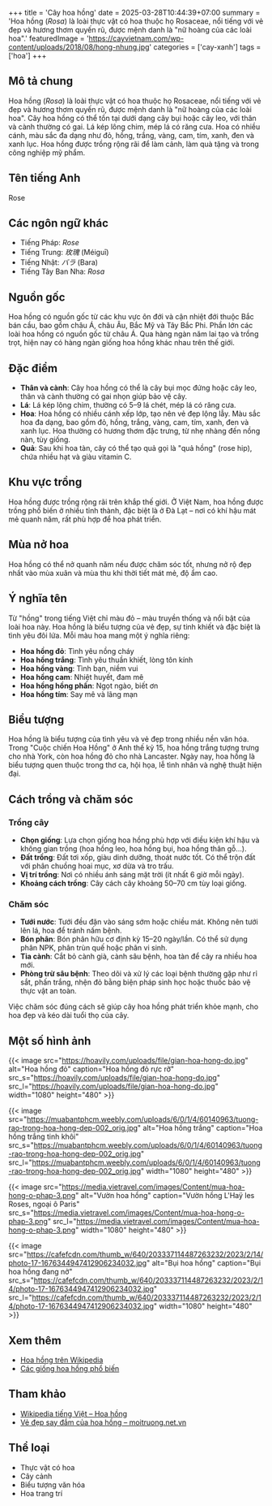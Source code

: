 +++
title = 'Cây hoa hồng'
date = 2025-03-28T10:44:39+07:00
summary = 'Hoa hồng (*Rosa*) là loài thực vật có hoa thuộc họ Rosaceae, nổi tiếng với vẻ đẹp và hương thơm quyến rũ, được mệnh danh là "nữ hoàng của các loài hoa".'
featuredImage = 'https://cayvietnam.com/wp-content/uploads/2018/08/hong-nhung.jpg' 
categories = ['cay-xanh']
tags = ['hoa']
+++

## Mô tả chung

Hoa hồng (*Rosa*) là loài thực vật có hoa thuộc họ Rosaceae, nổi tiếng với vẻ đẹp và hương thơm quyến rũ, được mệnh danh là "nữ hoàng của các loài hoa". Cây hoa hồng có thể tồn tại dưới dạng cây bụi hoặc cây leo, với thân và cành thường có gai. Lá kép lông chim, mép lá có răng cưa. Hoa có nhiều cánh, màu sắc đa dạng như đỏ, hồng, trắng, vàng, cam, tím, xanh, đen và xanh lục. Hoa hồng được trồng rộng rãi để làm cảnh, làm quà tặng và trong công nghiệp mỹ phẩm.

## Tên tiếng Anh

Rose

## Các ngôn ngữ khác

- Tiếng Pháp: *Rose*
- Tiếng Trung: *玫瑰* (Méiguī)
- Tiếng Nhật: *バラ* (Bara)
- Tiếng Tây Ban Nha: *Rosa*

## Nguồn gốc

Hoa hồng có nguồn gốc từ các khu vực ôn đới và cận nhiệt đới thuộc Bắc bán cầu, bao gồm châu Á, châu Âu, Bắc Mỹ và Tây Bắc Phi. Phần lớn các loài hoa hồng có nguồn gốc từ châu Á. Qua hàng ngàn năm lai tạo và trồng trọt, hiện nay có hàng ngàn giống hoa hồng khác nhau trên thế giới.

## Đặc điểm

- **Thân và cành**: Cây hoa hồng có thể là cây bụi mọc đứng hoặc cây leo, thân và cành thường có gai nhọn giúp bảo vệ cây.
- **Lá**: Lá kép lông chim, thường có 5–9 lá chét, mép lá có răng cưa.
- **Hoa**: Hoa hồng có nhiều cánh xếp lớp, tạo nên vẻ đẹp lộng lẫy. Màu sắc hoa đa dạng, bao gồm đỏ, hồng, trắng, vàng, cam, tím, xanh, đen và xanh lục. Hoa thường có hương thơm đặc trưng, từ nhẹ nhàng đến nồng nàn, tùy giống.
- **Quả**: Sau khi hoa tàn, cây có thể tạo quả gọi là "quả hồng" (rose hip), chứa nhiều hạt và giàu vitamin C.

## Khu vực trồng

Hoa hồng được trồng rộng rãi trên khắp thế giới. Ở Việt Nam, hoa hồng được trồng phổ biến ở nhiều tỉnh thành, đặc biệt là ở Đà Lạt – nơi có khí hậu mát mẻ quanh năm, rất phù hợp để hoa phát triển.

## Mùa nở hoa

Hoa hồng có thể nở quanh năm nếu được chăm sóc tốt, nhưng nở rộ đẹp nhất vào mùa xuân và mùa thu khi thời tiết mát mẻ, độ ẩm cao.

## Ý nghĩa tên

Từ "hồng" trong tiếng Việt chỉ màu đỏ – màu truyền thống và nổi bật của loài hoa này. Hoa hồng là biểu tượng của vẻ đẹp, sự tinh khiết và đặc biệt là tình yêu đôi lứa. Mỗi màu hoa mang một ý nghĩa riêng:

- **Hoa hồng đỏ**: Tình yêu nồng cháy
- **Hoa hồng trắng**: Tình yêu thuần khiết, lòng tôn kính
- **Hoa hồng vàng**: Tình bạn, niềm vui
- **Hoa hồng cam**: Nhiệt huyết, đam mê
- **Hoa hồng hồng phấn**: Ngọt ngào, biết ơn
- **Hoa hồng tím**: Say mê và lãng mạn

## Biểu tượng

Hoa hồng là biểu tượng của tình yêu và vẻ đẹp trong nhiều nền văn hóa. Trong "Cuộc chiến Hoa Hồng" ở Anh thế kỷ 15, hoa hồng trắng tượng trưng cho nhà York, còn hoa hồng đỏ cho nhà Lancaster. Ngày nay, hoa hồng là biểu tượng quen thuộc trong thơ ca, hội họa, lễ tình nhân và nghệ thuật hiện đại.


## Cách trồng và chăm sóc

### Trồng cây

- **Chọn giống**: Lựa chọn giống hoa hồng phù hợp với điều kiện khí hậu và không gian trồng (hoa hồng leo, hoa hồng bụi, hoa hồng thân gỗ…).
- **Đất trồng**: Đất tơi xốp, giàu dinh dưỡng, thoát nước tốt. Có thể trộn đất với phân chuồng hoai mục, xơ dừa và tro trấu.
- **Vị trí trồng**: Nơi có nhiều ánh sáng mặt trời (ít nhất 6 giờ mỗi ngày).
- **Khoảng cách trồng**: Cây cách cây khoảng 50–70 cm tùy loại giống.

### Chăm sóc

- **Tưới nước**: Tưới đều đặn vào sáng sớm hoặc chiều mát. Không nên tưới lên lá, hoa để tránh nấm bệnh.
- **Bón phân**: Bón phân hữu cơ định kỳ 15–20 ngày/lần. Có thể sử dụng phân NPK, phân trùn quế hoặc phân vi sinh.
- **Tỉa cành**: Cắt bỏ cành già, cành sâu bệnh, hoa tàn để cây ra nhiều hoa mới.
- **Phòng trừ sâu bệnh**: Theo dõi và xử lý các loại bệnh thường gặp như rỉ sắt, phấn trắng, nhện đỏ bằng biện pháp sinh học hoặc thuốc bảo vệ thực vật an toàn.

Việc chăm sóc đúng cách sẽ giúp cây hoa hồng phát triển khỏe mạnh, cho hoa đẹp và kéo dài tuổi thọ của cây.




## Một số hình ảnh

{{< image src="https://hoavily.com/uploads/file/gian-hoa-hong-do.jpg"
           alt="Hoa hồng đỏ"
           caption="Hoa hồng đỏ rực rỡ"
           src_s="https://hoavily.com/uploads/file/gian-hoa-hong-do.jpg"
           src_l="https://hoavily.com/uploads/file/gian-hoa-hong-do.jpg"
           width="1080" height="480" >}}

{{< image src="https://muabantphcm.weebly.com/uploads/6/0/1/4/60140963/tuong-rao-trong-hoa-hong-dep-002_orig.jpg"
           alt="Hoa hồng trắng"
           caption="Hoa hồng trắng tinh khôi"
           src_s="https://muabantphcm.weebly.com/uploads/6/0/1/4/60140963/tuong-rao-trong-hoa-hong-dep-002_orig.jpg"
           src_l="https://muabantphcm.weebly.com/uploads/6/0/1/4/60140963/tuong-rao-trong-hoa-hong-dep-002_orig.jpg"
           width="1080" height="480" >}}

{{< image src="https://media.vietravel.com/images/Content/mua-hoa-hong-o-phap-3.png"
           alt="Vườn hoa hồng"
           caption="Vườn hồng L'Haÿ les Roses, ngoại ô Paris"
           src_s="https://media.vietravel.com/images/Content/mua-hoa-hong-o-phap-3.png"
           src_l="https://media.vietravel.com/images/Content/mua-hoa-hong-o-phap-3.png"
           width="1080" height="480" >}}

{{< image src="https://cafefcdn.com/thumb_w/640/203337114487263232/2023/2/14/photo-17-1676344947412906234032.jpg"
           alt="Bụi hoa hồng"
           caption="Bụi hoa hồng đang nở"
           src_s="https://cafefcdn.com/thumb_w/640/203337114487263232/2023/2/14/photo-17-1676344947412906234032.jpg"
           src_l="https://cafefcdn.com/thumb_w/640/203337114487263232/2023/2/14/photo-17-1676344947412906234032.jpg"
           width="1080" height="480" >}}


## Xem thêm

- [Hoa hồng trên Wikipedia](https://vi.wikipedia.org/wiki/Hoa_hồng)
- [Các giống hoa hồng phổ biến](https://www.caycanhtanan.com/hoa-hong-p157.html)

## Tham khảo

- [Wikipedia tiếng Việt – Hoa hồng](https://vi.wikipedia.org/wiki/Hoa_hồng)
- [Vẻ đẹp say đắm của hoa hồng – moitruong.net.vn](https://moitruong.net.vn/ve-dep-say-dam-cua-hoa-hong-nu-hoang-cua-cac-loai-hoa-74790.html)

## Thể loại

- Thực vật có hoa
- Cây cảnh
- Biểu tượng văn hóa
- Hoa trang trí
